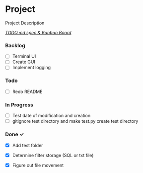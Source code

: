 # Project

Project Description

<em>[TODO.md spec & Kanban Board](https://bit.ly/3fCwKfM)</em>

### Backlog

- [ ] Terminal UI  
- [ ] Create GUI  
- [ ] Implement logging  

### Todo

- [ ] Redo README  

### In Progress
- [ ] Test date of modification and creation  
- [ ] gitignore test directory and make test.py create test directory

### Done ✓

- [x] Add test folder  
- [x] Determine filter storage (SQL or txt file)  
- [x] Figure out file movement  

